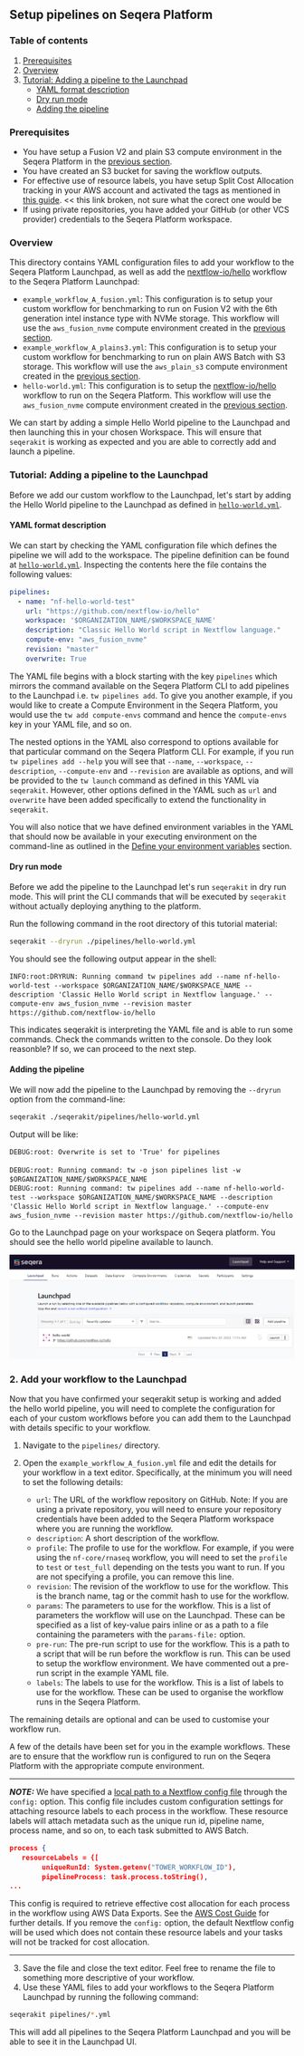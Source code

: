 ## Setup pipelines on Seqera Platform

### Table of contents
1. [Prerequisites](#prerequisites)
2. [Overview](#overview)
3. [Tutorial: Adding a pipeline to the Launchpad](#tutorial-adding-a-pipeline-to-the-launchpad)
   - [YAML format description](#yaml-format-description)
   - [Dry run mode](#dry-run-mode)
   - [Adding the pipeline](#adding-the-pipeline)

### Prerequisites

- You have setup a Fusion V2 and plain S3 compute environment in the Seqera Platform in the [previous section](../02_setup_compute/README.md).
- You have created an S3 bucket for saving the workflow outputs.
- For effective use of resource labels, you have setup Split Cost Allocation tracking in your AWS account and activated the tags as mentioned in [this guide](https://docs.seqera.io/platform/24.1/compute-envs/aws-batch#split-cost-allocation-tracking). << this link broken, not sure what the corect one would be
- If using private repositories, you have added your GitHub (or other VCS provider) credentials to the Seqera Platform workspace.

### Overview

This directory contains YAML configuration files to add your workflow to the Seqera Platform Launchpad, as well as add the [nextflow-io/hello](https://github.com/nextflow-io/hello) workflow to the Seqera Platform Launchpad:

- `example_workflow_A_fusion.yml`: This configuration is to setup your custom workflow for benchmarking to run on Fusion V2 with the 6th generation intel instance type with NVMe storage. This workflow will use the `aws_fusion_nvme` compute environment created in the [previous section](../02_setup_compute/README.md#1-fusion-enabled-compute-environment).
- `example_workflow_A_plains3.yml`: This configuration is to setup your custom workflow for benchmarking to run on plain AWS Batch with S3 storage. This workflow will use the `aws_plain_s3` compute environment created in the [previous section](../02_setup_compute/README.md#2-plain-s3-compute-environment).
- `hello-world.yml`: This configuration is to setup the [nextflow-io/hello](https://github.com/nextflow-io/hello) workflow to run on the Seqera Platform. This workflow will use the `aws_fusion_nvme` compute environment created in the [previous section](../02_setup_compute/README.md#1-fusion-enabled-compute-environment).


We can start by adding a simple Hello World pipeline to the Launchpad and then launching this in your chosen Workspace. This will ensure that `seqerakit` is working as expected and you are able to correctly add and launch a pipeline.

### Tutorial: Adding a pipeline to the Launchpad

Before we add our custom workflow to the Launchpad, let's start by adding the Hello World pipeline to the Launchpad as defined in [`hello-world.yml`](../seqerakit/pipelines/hello-world.yml).

#### YAML format description

We can start by checking the YAML configuration file which defines the pipeline we will add to the workspace. The pipeline definition can be found at [`hello-world.yml`](./pipelines/hello_world.yml). Inspecting the contents here the file contains the following values:

```yaml
pipelines:
  - name: "nf-hello-world-test"
    url: "https://github.com/nextflow-io/hello"
    workspace: '$ORGANIZATION_NAME/$WORKSPACE_NAME'
    description: "Classic Hello World script in Nextflow language."
    compute-env: "aws_fusion_nvme"
    revision: "master"
    overwrite: True
```

The YAML file begins with a block starting with the key `pipelines` which mirrors the command available on the Seqera Platform CLI to add pipelines to the Launchpad i.e. `tw pipelines add`. To give you another example, if you would like to create a Compute Environment in the Seqera Platform, you would use the `tw add compute-envs` command and hence the `compute-envs` key in your YAML file, and so on.

The nested options in the YAML also correspond to options available for that particular command on the Seqera Platform CLI. For example, if you run `tw pipelines add --help` you will see that `--name`, `--workspace`, `--description`, `--compute-env` and `--revision` are available as options, and will be provided to the `tw launch` command as defined in this YAML via `seqerakit`. However, other options defined in the YAML such as `url` and `overwrite` have been added specifically to extend the functionality in `seqerakit`.

You will also notice that we have defined environment variables in the YAML that should now be available in your executing environment on the command-line as outlined in the [Define your environment variables](./seqerakit.md#define-your-environment-variables) section.

#### Dry run mode

Before we add the pipeline to the Launchpad let's run `seqerakit` in dry run mode. This will print the CLI commands that will be executed by `seqerakit` without actually deploying anything to the platform.

Run the following command in the root directory of this tutorial material:

```bash
seqerakit --dryrun ./pipelines/hello-world.yml
```

You should see the following output appear in the shell:

```shell
INFO:root:DRYRUN: Running command tw pipelines add --name nf-hello-world-test --workspace $ORGANIZATION_NAME/$WORKSPACE_NAME --description 'Classic Hello World script in Nextflow language.' --compute-env aws_fusion_nvme --revision master https://github.com/nextflow-io/hello
```

This indicates seqerakit is interpreting the YAML file and is able to run some commands. Check the commands written to the console. Do they look reasonble? If so, we can proceed to the next step.

#### Adding the pipeline

We will now add the pipeline to the Launchpad by removing the `--dryrun` option from the command-line:

```bash
seqerakit ./seqerakit/pipelines/hello-world.yml
```

Output will be like:

```shell
DEBUG:root: Overwrite is set to 'True' for pipelines

DEBUG:root: Running command: tw -o json pipelines list -w $ORGANIZATION_NAME/$WORKSPACE_NAME
DEBUG:root: Running command: tw pipelines add --name nf-hello-world-test --workspace $ORGANIZATION_NAME/$WORKSPACE_NAME --description 'Classic Hello World script in Nextflow language.' --compute-env aws_fusion_nvme --revision master https://github.com/nextflow-io/hello
```

Go to the Launchpad page on your workspace on Seqera platform. You should see the hello world pipeline available to launch.

![Hello World added to Launchpad](../docs/images/hello-world-pipelines-add.png)

### 2. Add your workflow to the Launchpad

Now that you have confirmed your seqerakit setup is working and added the hello world pipeline, you will need to complete the configuration for each of your custom workflows before you can add them to the Launchpad with details specific to your workflow.

1. Navigate to the `pipelines/` directory.
2. Open the `example_workflow_A_fusion.yml` file and edit the details for your workflow in a text editor. Specifically, at the minimum you will need to set the following details:

    - `url`: The URL of the workflow repository on GitHub. 
        Note: If you are using a private repository, you will need to ensure your repository credentials have been added to the Seqera Platform workspace where you are running the workflow.
    - `description`: A short description of the workflow.
    - `profile`: The profile to use for the workflow. For example, if you were using the `nf-core/rnaseq` workflow, you will need to set the `profile` to `test` or `test_full` depending on the tests you want to run. If you are not specifying a profile, you can remove this line.
    - `revision`: The revision of the workflow to use for the workflow. This is the branch name, tag or the commit hash to use for the workflow.
    - `params`: The parameters to use for the workflow. This is a list of parameters the workflow will use on the Launchpad. These can be specified as a list of key-value pairs inline or as a path to a file containing the parameters with the `params-file:` option.
    - `pre-run`: The pre-run script to use for the workflow. This is a path to a script that will be run before the workflow is run. This can be used to setup the workflow environment. We have commented out a pre-run script in the example YAML file.
    - `labels`: The labels to use for the workflow. This is a list of labels to use for the workflow. These can be used to organise the workflow runs in the Seqera Platform.


The remaining details are optional and can be used to customise your workflow run.

A few of the details have been set for you in the example workflows. These are to ensure that the workflow run is configured to run on the Seqera Platform with the appropriate compute environment.

---

 **_NOTE:_** We have specified a [local path to a Nextflow config file](./pipelines/nextflow.config) through the `config:` option. This config file includes custom configuration settings for attaching resource labels to each process in the workflow. These resource labels will attach metadata such as the unique run id, pipeline name, process name, and so on, to each task submitted to AWS Batch. 
 
```json
process {
   resourceLabels = {[
        uniqueRunId: System.getenv("TOWER_WORKFLOW_ID"),
        pipelineProcess: task.process.toString(),
...
```
 
 This config is required to retrieve effective cost allocation for each process in the workflow using AWS Data Exports. See the [AWS Cost Guide](../docs/aws_cost_guide.md) for further details. If you remove the `config:` option, the default Nextflow config will be used which does not contain these resource labels and your tasks will not be tracked for cost allocation.

---

3. Save the file and close the text editor. Feel free to rename the file to something more descriptive of your workflow.
4. Use these YAML files to add your workflows to the Seqera Platform Launchpad by running the following command:

```bash
seqerakit pipelines/*.yml
```

This will add all pipelines to the Seqera Platform Launchpad and you will be able to see it in the Launchpad UI.
